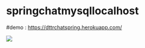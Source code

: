 # springchatmysqllocalhost<br />

#demo : https://dttrchatspring.herokuapp.com/

<img src="https://drive.google.com/uc?id=1vBuiwe3Qpk3sPxhM3-xHF9nimYTcOvu6&amp;export=download">
